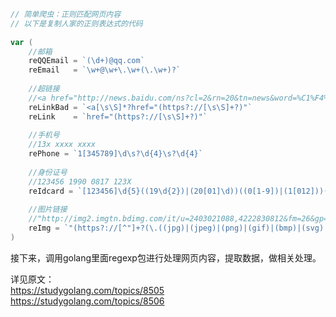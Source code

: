 ```go
// 简单爬虫：正则匹配网页内容
// 以下是复制人家的正则表达式的代码
 
var (
    //邮箱
    reQQEmail = `(\d+)@qq.com`
    reEmail   = `\w+@\w+\.\w+(\.\w+)?`
 
    //超链接
    //<a href="http://news.baidu.com/ns?cl=2&rn=20&tn=news&word=%C1%F4%CF%C2%D3%CA%CF%E4%20%B5%BA%B9%FA"
    reLinkBad = `<a[\s\S]*?href="(https?://[\s\S]+?)"`
    reLink    = `href="(https?://[\s\S]+?)"`
 
    //手机号
    //13x xxxx xxxx
    rePhone = `1[345789]\d\s?\d{4}\s?\d{4}`
 
    //身份证号
    //123456 1990 0817 123X
    reIdcard = `[123456]\d{5}((19\d{2})|(20[01]\d))((0[1-9])|(1[012]))((0[1-9])|([12]\d)|(3[01]))\d{3}[\dX]`
 
    //图片链接
    //"http://img2.imgtn.bdimg.com/it/u=2403021088,4222830812&fm=26&gp=0.jpg"
    reImg = `"(https?://[^"]+?(\.((jpg)|(jpeg)|(png)|(gif)|(bmp)|(svg)|(swf)|(ico))))"`
)
```

接下来，调用golang里面regexp包进行处理网页内容，提取数据，做相关处理。  

详见原文：  
https://studygolang.com/topics/8505  
https://studygolang.com/topics/8506  
